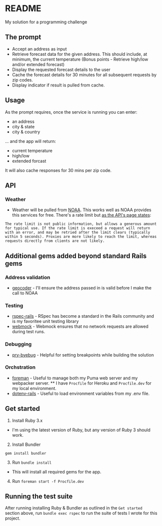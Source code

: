 # README
My solution for a programming challenge

## The prompt
* Accept an address as input
* Retrieve forecast data for the given address. This should include, at minimum, the current temperature (Bonus points - Retrieve high/low and/or extended forecast)
* Display the requested forecast details to the user
* Cache the forecast details for 30 minutes for all subsequent requests by zip codes.
* Display indicator if result is pulled from cache.

## Usage
As the prompt requires, once the service is running you can enter:
* an address
* city & state
* city & country

... and the app will return:
* current temperature
* high/low
* extended forcast

It will also cache responses for 30 mins per zip code.

## API
### Weather
* Weather will be pulled from [NOAA](https://www.weather.gov/documentation/services-web-api).  This works well as NOAA provides this services for free.  There's a rate limit but [as the API's page states](https://www.weather.gov/documentation/services-web-api#:~:text=The%20rate%20limit,are%20not%20likely.):
```
The rate limit is not public information, but allows a generous amount for typical use. If the rate limit is execeed a request will return with an error, and may be retried after the limit clears (typically within 5 seconds). Proxies are more likely to reach the limit, whereas requests directly from clients are not likely.
```

## Additional gems added beyond standard Rails gems
### Address validation
* [geocoder](https://www.rubygeocoder.com/) - I'll ensure the address passed in is valid before I make the call to NOAA

### Testing 
* [rspec-rails](https://rubygems.org/gems/rspec-rails) - RSpec has become a standard in the Rails community and is my favoritee unit testing library
* [webmock](https://rubygems.org/gems/webmock) - Webmock ensures that no network requests are allowed during test runs.

### Debugging
* [pry-byebug](https://rubygems.org/gems/pry-byebug) - Helpful for setting breakpoints while building the solution

### Orchstration
* [foreman](https://rubygems.org/gems/foreman) - Useful to manage both my Puma web server and my webpacker server.
** I have `Procfile` for Heroku and `Procfile.dev` for my local environment.
* [dotenv-rails](https://rubygems.org/gems/dotenv-rails) - Useful to load environment variables from my .env file.

## Get started

1. Install Ruby 3.x

- I'm using the latest version of Ruby, but any version of Ruby 3 should work.

2. Install Bundler
```
gem install bundler
```
3. Run `bundle install`
- This will install all required gems for the app.
4. Run `foreman start -f Procfile.dev`

## Running the test suite

After running installing Ruby & Bundler as outlined in the `Get started` section above, run `bundle exec rspec` to run the suite of tests I wrote for this project.